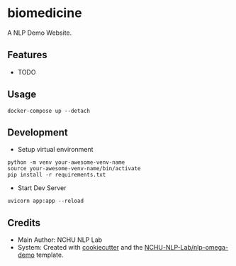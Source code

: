 # biomedicine

A NLP Demo Website.

## Features

- TODO

## Usage

```shell
docker-compose up --detach
```

## Development

- Setup virtual environment

```shell
python -m venv your-awesome-venv-name
source your-awesome-venv-name/bin/activate
pip install -r requirements.txt
```

- Start Dev Server

```shell
uvicorn app:app --reload
```

## Credits

- Main Author: NCHU NLP Lab
- System: Created with [cookiecutter](https://github.com/cookiecutter/cookiecutter) and the [NCHU-NLP-Lab/nlp-omega-demo](https://github.com/NCHU-NLP-Lab/nlp-omega-demo) template.
